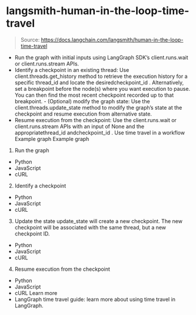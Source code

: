 # langsmith-human-in-the-loop-time-travel

> Source: https://docs.langchain.com/langsmith/human-in-the-loop-time-travel

- Run the graph with initial inputs using LangGraph SDK’s client.runs.wait or client.runs.stream APIs.
- Identify a checkpoint in an existing thread: Use client.threads.get_history method to retrieve the execution history for a specific
thread_id
and locate the desiredcheckpoint_id
. Alternatively, set a breakpoint before the node(s) where you want execution to pause. You can then find the most recent checkpoint recorded up to that breakpoint. - (Optional) modify the graph state: Use the client.threads.update_state method to modify the graph’s state at the checkpoint and resume execution from alternative state.
- Resume execution from the checkpoint: Use the client.runs.wait or client.runs.stream APIs with an input of
None
and the appropriatethread_id
andcheckpoint_id
.
Use time travel in a workflow
Example graph
Example graph
1. Run the graph
- Python
- JavaScript
- cURL
2. Identify a checkpoint
- Python
- JavaScript
- cURL
3. Update the state
update_state
will create a new checkpoint. The new checkpoint will be associated with the same thread, but a new checkpoint ID.
- Python
- JavaScript
- cURL
4. Resume execution from the checkpoint
- Python
- JavaScript
- cURL
Learn more
- LangGraph time travel guide: learn more about using time travel in LangGraph.